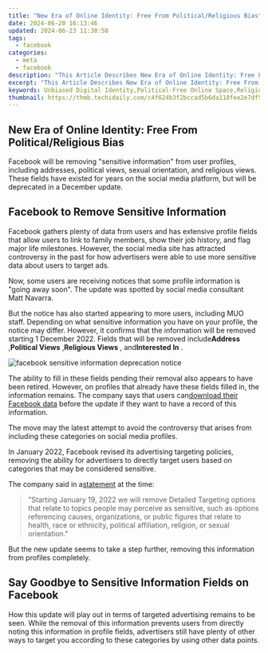 ```yaml
---
title: "New Era of Online Identity: Free From Political/Religious Bias"
date: 2024-06-20 16:13:46
updated: 2024-06-23 11:38:58
tags:
  - facebook
categories:
  - meta
  - facebook
description: "This Article Describes New Era of Online Identity: Free From Political/Religious Bias"
excerpt: "This Article Describes New Era of Online Identity: Free From Political/Religious Bias"
keywords: Unbiased Digital Identity,Political-Free Online Space,Religion-Neutral Internet,Political Shielding Web,Religiously Neutral Cyberspace,Bias-Free Online Presence,Secure Digital Nonpartisan
thumbnail: https://thmb.techidaily.com/c4f624b3f2bccad5b6da118fee2e7df55a3a172015085fad0a0d2520bcd157aa.jpg
---
```


## New Era of Online Identity: Free From Political/Religious Bias

 Facebook will be removing "sensitive information" from user profiles, including addresses, political views, sexual orientation, and religious views. These fields have existed for years on the social media platform, but will be deprecated in a December update.

## Facebook to Remove Sensitive Information

 Facebook gathers plenty of data from users and has extensive profile fields that allow users to link to family members, show their job history, and flag major life milestones. However, the social media site has attracted controversy in the past for how advertisers were able to use more sensitive data about users to target ads.

 Now, some users are receiving notices that some profile information is "going away soon". The update was spotted by social media consultant Matt Navarra.

 But the notice has also started appearing to more users, including MUO staff. Depending on what sensitive information you have on your profile, the notice may differ. However, it confirms that the information will be removed starting 1 December 2022\. Fields that will be removed include**Address** ,**Political Views** ,**Religious Views** , and**Interested In** .

![facebook sensitive information deprecation notice](https://static1.makeuseofimages.com/wordpress/wp-content/uploads/2022/11/facebook-sensitive-information-deprecation-notice.jpg)

 The ability to fill in these fields pending their removal also appears to have been retired. However, on profiles that already have these fields filled in, the information remains. The company says that users can[download their Facebook data](https://www.makeuseof.com/tag/download-entire-facebook-history-data-downloader/) before the update if they want to have a record of this information.

 The move may the latest attempt to avoid the controversy that arises from including these categories on social media profiles.

 In January 2022, Facebook revised its advertising targeting policies, removing the ability for advertisers to directly target users based on categories that may be considered sensitive.

 The company said in a[statement](https://www.facebook.com/business/news/removing-certain-ad-targeting-options-and-expanding-our-ad-controls) at the time:

> "Starting January 19, 2022 we will remove Detailed Targeting options that relate to topics people may perceive as sensitive, such as options referencing causes, organizations, or public figures that relate to health, race or ethnicity, political affiliation, religion, or sexual orientation."

 But the new update seems to take a step further, removing this information from profiles completely.

## Say Goodbye to Sensitive Information Fields on Facebook

 How this update will play out in terms of targeted advertising remains to be seen. While the removal of this information prevents users from directly noting this information in profile fields, advertisers still have plenty of other ways to target you according to these categories by using other data points.


<ins class="adsbygoogle"
     style="display:block"
     data-ad-format="autorelaxed"
     data-ad-client="ca-pub-7571918770474297"
     data-ad-slot="1223367746"></ins>



<ins class="adsbygoogle"
     style="display:block"
     data-ad-client="ca-pub-7571918770474297"
     data-ad-slot="8358498916"
     data-ad-format="auto"
     data-full-width-responsive="true"></ins>
